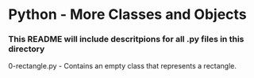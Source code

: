# Python - More Classes and Objects
### This README will include descritpions for all .py files in this directory

0-rectangle.py - Contains an empty class that represents a rectangle.
